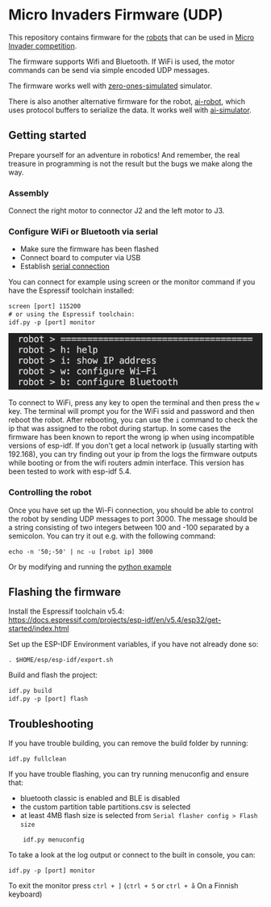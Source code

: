 # Micro Invaders Firmware (UDP)

This repository contains firmware for the [robots](https://github.com/robot-uprising-hq/ai-robot-hardware) that can be used in [Micro Invader competition](https://github.com/robot-uprising-hq/ai-guide).

The firmware supports Wifi and Bluetooth. If WiFi is used, the motor commands can be send via simple encoded UDP messages.

The firmware works well with [zero-ones-simulated](https://github.com/zero-ones-given/zero-ones-simulated) simulator.

There is also another alternative firmware for the robot, [ai-robot](https://github.com/robot-uprising-hq/ai-robot), which uses protocol buffers to serialize the data. It works well with [ai-simulator](https://github.com/robot-uprising-hq/ai-simulator).

## Getting started

Prepare yourself for an adventure in robotics! And remember, the real treasure in programming is not the result but the bugs we make along the way.

### Assembly

Connect the right motor to connector J2 and the left motor to J3.

### Configure WiFi or Bluetooth via serial

- Make sure the firmware has been flashed
- Connect board to computer via USB
- Establish [serial connection](https://docs.espressif.com/projects/esp-idf/en/v5.4/esp32/get-started/establish-serial-connection.html)

You can connect for example using screen or the monitor command if you have the Espressif toolchain installed:

    screen [port] 115200
    # or using the Espressif toolchain:
    idf.py -p [port] monitor

![screenshot](screenshot.png)

To connect to WiFi, press any key to open the terminal and then press the `w` key. The terminal will prompt you for the WiFi ssid and password and then reboot the robot. After rebooting, you can use the `i` command to check the ip that was assigned to the robot during startup.
In some cases the firmware has been known to report the wrong ip when using incompatible versions of esp-idf. If you don't get a local network ip (usually starting with 192.168), you can try finding out your ip from the logs the firmware outputs while booting or from the wifi routers admin interface. This version has been tested to work with esp-idf 5.4.

### Controlling the robot

Once you have set up the Wi-Fi connection, you should be able to control the robot by sending UDP messages to port 3000. The message should be a string consisting of two integers between 100 and -100 separated by a semicolon. You can try it out e.g. with the following command:

    echo -n '50;-50' | nc -u [robot ip] 3000

Or by modifying and running the [python example](examples/send-udp.py)


## Flashing the firmware

Install the Espressif toolchain v5.4: https://docs.espressif.com/projects/esp-idf/en/v5.4/esp32/get-started/index.html

Set up the ESP-IDF Environment variables, if you have not already done so:

    . $HOME/esp/esp-idf/export.sh

Build and flash the project:

    idf.py build
    idf.py -p [port] flash


## Troubleshooting

If you have trouble building, you can remove the build folder by running:

    idf.py fullclean


If you have trouble flashing, you can try running menuconfig and ensure that:

- bluetooth classic is enabled and BLE is disabled
- the custom partition table partitions.csv is selected
- at least 4MB flash size is selected from `Serial flasher config > Flash size`

```
    idf.py menuconfig
```

To take a look at the log output or connect to the built in console, you can:

    idf.py -p [port] monitor

To exit the monitor press `ctrl + ]` (`ctrl + 5` or `ctrl + å` On a Finnish keyboard)

